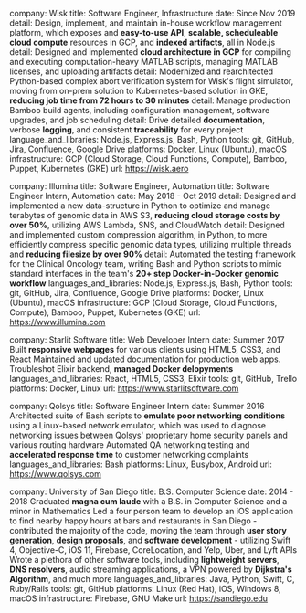 company: Wisk
title: Software Engineer, Infrastructure
date: Since Nov 2019
detail: Design, implement, and maintain in-house workflow management platform, which exposes and **easy-to-use API**, **scalable, scheduleable cloud compute** resources in GCP, and **indexed artifacts**, all in Node.js
detail: Designed and implemented **cloud architecture in GCP** for compiling and executing computation-heavy MATLAB scripts, managing MATLAB licenses, and uploading artifacts
detail: Modernized and rearchitected Python-based complex abort verification system for Wisk's flight simulator, moving from on-prem solution to Kubernetes-based solution in GKE, **reducing job time from 72 hours to 30 minutes**
detail: Manage production Bamboo build agents, including configuration management, software upgrades, and job scheduling
detail: Drive detailed **documentation**, verbose **logging**, and consistent **traceability** for every project
language_and_libraries: Node.js, Express.js, Bash, Python
tools: git, GitHub, Jira, Confluence, Google Drive
platforms: Docker, Linux (Ubuntu), macOS
infrastructure: GCP (Cloud Storage, Cloud Functions, Compute), Bamboo, Puppet, Kubernetes (GKE)
url: https://wisk.aero

company: Illumina
title: Software Engineer, Automation
title: Software Engineer Intern, Automation
date: May 2018 - Oct 2019
detail: Designed and implemented a new data-structure in Python to optimize and manage terabytes of genomic data in AWS S3, **reducing cloud storage costs by over 50%**, utilizing AWS Lambda, SNS, and CloudWatch
detail: Designed and implemented custom compression algorithm, in Python, to more efficiently compress specific genomic data types, utilizing multiple threads and **reducing filesize by over 90%**
detail: Automated the testing framework for the Clinical Oncology team, writing Bash and Python scripts to mimic standard interfaces in the team's **20+ step Docker-in-Docker genomic workflow**
languages_and_libraries: Node.js, Express.js, Bash, Python
tools: git, GitHub, Jira, Confluence, Google Drive
platforms: Docker, Linux (Ubuntu), macOS
infrastructure: GCP (Cloud Storage, Cloud Functions, Compute), Bamboo, Puppet, Kubernetes (GKE)
url: https://www.illumina.com

company: Starlit Software
title: Web Developer Intern
date: Summer 2017
Built **responsive webpages** for various clients using HTML5, CSS3, and React
Maintained and updated documentation for production web apps.
Troubleshot Elixir backend, **managed Docker delopyments**
languages_and_libraries: React, HTML5, CSS3, Elixir
tools: git, GitHub, Trello
platforms: Docker, Linux
url: https://www.starlitsoftware.com

company: Qolsys
title: Software Engineer Intern
date: Summer 2016
Architected suite of Bash scripts to **emulate poor networking conditions** using a Linux-based network emulator, which was used to diagnose networking issues between Qolsys' proprietary home security panels and various routing hardware
Automated QA networking testing and **accelerated response time** to customer networking complaints
languages_and_libraries: Bash
platforms: Linux, Busybox, Android
url: https://www.qolsys.com

company: University of San Diego
title: B.S. Computer Science
date: 2014 - 2018
Graduated **magna cum laude** with a B.S. in Computer Science and a minor in Mathematics
Led a four person team to develop an iOS application to find nearby happy hours at bars and restaurants in San Diego - contributed the majority of the code, moving the team through **user story generation**, **design proposals**, and **software development** - utilizing Swift 4, Objective-C, iOS 11, Firebase, CoreLocation, and Yelp, Uber, and Lyft APIs
Wrote a plethora of other software tools, including **lightweight servers**, **DNS resolvers**, audio streaming applications, a VPN powered by **Dijkstra's Algorithm**, and much more
languages_and_libraries: Java, Python, Swift, C, Ruby/Rails
tools: git, GitHub
platforms: Linux (Red Hat), iOS, Windows 8, macOS
infrastructure: Firebase, GNU Make
url: https://sandiego.edu